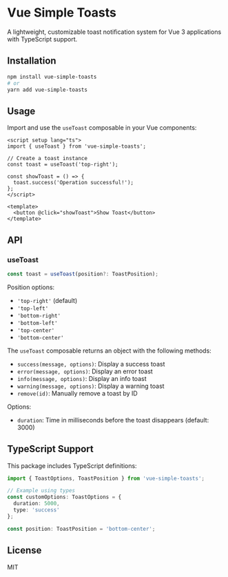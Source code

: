 # Vue Simple Toasts

A lightweight, customizable toast notification system for Vue 3 applications with TypeScript support.

## Installation

```bash
npm install vue-simple-toasts
# or
yarn add vue-simple-toasts
```

## Usage

Import and use the `useToast` composable in your Vue components:

```vue
<script setup lang="ts">
import { useToast } from 'vue-simple-toasts';

// Create a toast instance
const toast = useToast('top-right');

const showToast = () => {
  toast.success('Operation successful!');
};
</script>

<template>
  <button @click="showToast">Show Toast</button>
</template>
```

## API

### useToast

```typescript
const toast = useToast(position?: ToastPosition);
```

Position options:
- `'top-right'` (default)
- `'top-left'`
- `'bottom-right'`
- `'bottom-left'`
- `'top-center'`
- `'bottom-center'`

The `useToast` composable returns an object with the following methods:
- `success(message, options)`: Display a success toast
- `error(message, options)`: Display an error toast
- `info(message, options)`: Display an info toast
- `warning(message, options)`: Display a warning toast
- `remove(id)`: Manually remove a toast by ID

Options:
- `duration`: Time in milliseconds before the toast disappears (default: 3000)

## TypeScript Support

This package includes TypeScript definitions:

```typescript
import { ToastOptions, ToastPosition } from 'vue-simple-toasts';

// Example using types
const customOptions: ToastOptions = {
  duration: 5000,
  type: 'success'
};

const position: ToastPosition = 'bottom-center';
```

## License

MIT

